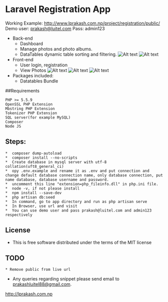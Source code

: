 # Laravel Registration App
Working Example:
http://www.lprakash.com.np/project/registration/public/
Demo
user: prakash@luitel.com
Pass: admin123

* Back-end
    * Dashboard
	* Manage photos and photo albums.
    * DataTables dynamic table sorting and filtering.
    ![Alt text](http://www.lprakash.com.np/project/registration/public/gitfiles/admin-area.png "Admin Dashboard")
    ![Alt text](http://www.lprakash.com.np/project/registration/public/gitfiles/admin-dashboard.png "Admin Inner Page")
* Front-end
	* User login, registration
	* View Photos
	![Alt text](http://www.lprakash.com.np/project/registration/public/gitfiles/homepage.png "Admin Dashboard")
    ![Alt text](http://www.lprakash.com.np/project/registration/public/gitfiles/login.png "Admin Inner Page")
    ![Alt text](http://www.lprakash.com.np/project/registration/public/gitfiles/registration.png "Admin Dashboard")
* Packages included:
	* Datatables Bundle

##Requirements

	PHP >= 5.5.9
	OpenSSL PHP Extension
	Mbstring PHP Extension
	Tokenizer PHP Extension
	SQL server(for example MySQL)
	Composer
	Node JS

## Steps:
    *  composer dump-autoload
    *  composer install --no-scripts
    *  Create database in mysql server with utf-8 collation(uft8_general_ci)
    *  opy .env.example and rename it as .env and put connection and change default database connection name, only database connection, put name database, database username and password.
    *  uncomment this line "extension=php_fileinfo.dll" in php.ini file.
    *  node -v, if not please install
    *  npm install --save-dev
    *  php artisan db:seed
    *  In command, go to app directory and run as php artisan serve
    *  In Browser, use url and visit
    *  You can use demo user and pass prakash@luitel.com and admin123 respectively

## License

*  This is free software distributed under the terms of the MIT license

## TODO
    * Remove public from live url

* Any queries regarding snippet please send email to  prakashluitel88@gmail.com.

http://lprakash.com.np